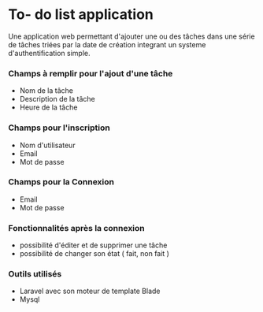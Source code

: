 # To- do list application

Une application web permettant d'ajouter une ou des tâches dans une série de tâches triées par la date de création integrant un systeme d'authentification simple.


### Champs à remplir pour l'ajout d'une tâche 

- Nom de la tâche
- Description de la tâche
- Heure de la tâche

### Champs pour l'inscription

- Nom d'utilisateur
- Email
- Mot de passe

### Champs pour la Connexion

- Email
- Mot de passe

### Fonctionnalités après la connexion

- possibilité d'éditer et de supprimer une tâche
- possibilité de changer son état ( fait, non fait )

### Outils utilisés 

- Laravel avec son moteur de template Blade
- Mysql
